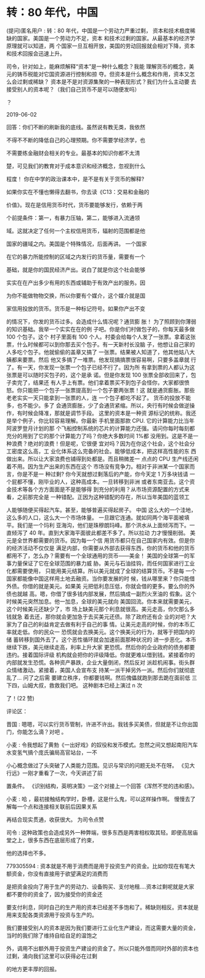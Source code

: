 # 转：80 年代，中国

(提问)匿名用户 : 转：80 年代，中国是一个劳动力严重过剩， 资本和技术极度稀缺的国家。美国是一个劳动力不足，资本 和技术过剩的国家。从最基本的经济学原理就可以知道，两 个国家一旦互相开放，美国的劳动回报就会相对下降，资本 和技术回报会迅速上升。

司令，针对如上，能麻烦解释“资本”是一种什么概念？我能 理解货币的概念，美元的铸币税能对它国资源进行控制和掠 夺。但资本是什么概念和作用，资本又怎么会过剩或稀缺？ 资本是不是对资源集聚的一种表现形式？我们为什么主动要 去接受别人的资本呢？（我们自己货币不是可以随便发吗）

？

2019-06-02

回答：你们不断的刷新我的底线。虽然说有教无类，我依然

不得不不断的降低自己的心理预期。你不需要学经济学，也

不需要练金融财会相关的专业。最基本的知识你都不太清

楚，可见我们的教育对于成本意识和经济概念，忽视到什么

程度！ 你在中学的政治课本中，是不是有关于货币的解释?

如果你实在不懂也懒得去翻书，你去读《C13：交易和金融的

价值》。现在是信用货币时代，货币要能够发行，依赖于两

个前提条件：第一，有暴力压轴，第二，能够进入流通领

域。这就决定了任何一个主权信用货币，辐射的范围都是他

国家的疆域之内。美国是个特殊情况，后面再讲。 一个国家

在它的暴力所能控制的区域之内发行的货币量，需要有一个

基础，就是你的国民经济产出。说白了就是你这个社会能够

实实在在产出多少有用的东西或辅助于有效产出的服务。因

为你不能做物物交换，所以你要有个媒介，这个媒介就是国

家信用投放的货币。货币是一种标记符号。如果你产出不变

的情况下，你发的货币过多。会造成什么情况呢？通货膨 胀！ 为了照顾到你薄弱的知识基础。我举一个实实在在的例 子吧。你是你们村做包子的，你每天最多做 100 个包子。这个 村子里面有 100 个人。村委会给每个人发了一张票。拿着这张 票，什么时候都可以到你那去买个包子。有一天新村长没脑 子，他想让自己家的人多吃个包子。他就偷偷的盖章又搞了 一张票。结果被人知道了，他其他姑八大姨都来要票。然后 他又多搞了一堆票。他发现搞搞票很容易啊，只要多盖章就 行了。有一天，你发现一张票一个包子已经不行了。因为所 有拿到票的人都认为这张票是可以随时买包子的，这个是承 诺。但是你发现 100 张票全部收回来了，包子卖完了，结果还 有人手上有票。他们拿着票买不到包子会怪你，大家都很愤 怒。你只能把一个包子一张票提高到一个包子要两张票！这 就是通货膨胀。那些老老实实一天只能拿到一张票的人，连 一个包子都吃不起了。 货币的投放不能多，也不能少。多了 会通货膨胀，少了会通货紧缩。所以，央行有时候会做逆操 作，有时候会降准，那就是调节手段。 这里的资本是一种资 源标记的统称。我还是举个例子，你比较容易理解。你最新 手机里面那款 CPU. 它的计算能力比当年阿波罗登月计划的那 个飞船控制系统的芯片的计算能力还强。请问你每时每刻都 充分的用到了它的那个计算能力了吗？你绝大多数时间 1%都 没用到。这是不是一种浪费？绝对的浪费！但是呢，它很便 宜对吗？因为在你这个社会，这个社会分工密度这么高，工 业化体系这么完备的社会。能够低成本，把这样高性能的东 西做出来。所以让大家浪费也铺得到处都是。而且稍微差一 点点的 CPU 生产线还闲着不用。因为生产出来的东西在这个 市场没有竞争力。相对于非洲某一个国家而言，你是不是一 种过剩? 你今天就想过剩落后的产能，你今天定 1 万多块钱请 一个屁都不懂，刚毕业的人，这种高成本。一旦转移到非洲 或者东南亚去。这个资金技术等各个方方面面是不是能够得 到充分的利用？从市场资源配置的方式来看，之前那完全是 一种错配。正因为这种错配的存在，所以当年美国的蓝领工

人能够随便买得起汽车。甚至，能够普遍买得起房子。 中国 这么大的一个洼地，这么多的人口，这么大一个市场体量。 一旦跟它连通。就如同两个海平面被填平。我们是一个玛利 亚海沟，他们是珠穆朗玛峰。那个洪水从上面倾泻而下。一 直倾泻了 40 年。直到大家海平面彼此都差不多了。所以拉动 力才慢慢削弱。 美元是全世界都需要的货币。因为每一个信 用货币都只在自己国家内有效。但是你的经济活动不仅仅是 满足内部，你需要从外部去获得东西，你的货币和他的货币 都用不了，怎么办？需要有一个全球通用的货币——美金！ 美国的全球第一的军事力量保证了它在全球范围的暴力威 胁。美元与石油挂钩，而任何国家进行工业化都需要使用， 只能用美元结算。所以美元就成了全球的结算货币。不是每 一个国家都能像中国这样用土地去融资。当你要发展的时 候，钱从哪里来？你只能借外债。你借的就是美元。如果美 元把低利息压低，你就会借的更多。要么你的外债也就越 高。嗯，你借了很多钱内部发展，然后搞成一副烈火烹油的 假象。这个时候美元突然加息。他一加息，全球的美元就向 美国回流。你本来就需要美元，这个时候美元还缺少了，市 场上缺美元那个利息就很高。美元走高，你欠那么多钱就急 着去还，那你就会更加急于去买美元还债。除了政府还有企 业的对吧？大家为了自己的利益肯定去做有利于自己的事 情。让美元走高的时候，你的本币汇率就走低。你的民众一 恐慌就会去换美元。这个换美元的行为，就等于把国内的储 蓄转移到国外去了。这个恶性循环就会加速前面那种状况的 进一步恶化。本币继续下跌，美元继续走高，利率上升大家 更恐慌。然后你的企业政府的债务都要违约。接着国际评级 机构就会把你的评级降低。你就更难以借到钱。紧接着你的 内部就发生恐慌。各种资产暴跌，企业大量倒闭，然后反对 派趁机闹事。街头群众情绪激动。紧接着，美国人会宣布支 持某一派干掉另外一派。然后你们就彻底乱了... 问了之后需 要建立秩序，你都要钱啊。然后傀儡就跑到那去跪在面前低 三下四，山姆大叔，救救我们吧。 这种剧本已经上演过 n 次

了！(22 赞)

评论区：

晋国 : 嗯嗯，可以实行货币管制，许进不许出。我钱多买美债，但就是不让你出国门，你能怎么滴？对吧 。

小麦 : 令我想起了黄勃《一出好戏》的奴役和发币模式。忽然之间又想起南阳汽车水变氢气搞个庞氏骗局高官站台，一不

小心概念做过了头突破了人类能力范围。见识与常识的问题无处不在呀。 《见大行远》一刚才重看了一次，今天讲述了前

置条件。 《识别结构，英明决策》一这个对接上一个回答《浑然不觉的违和感》。

小麦 : 哈 ，最初接触结构学时，卧槽，这是什么鬼，可以这样操作啊。 慢慢去了解每一个点和连接相关联前后因果关系

再结合现实贯通，收获很大。 为司令点赞

司令 : 这种政策也会造成另外一种弊端，很多东西是两害相权取其轻。即便高居庙堂之上，很多东西在底层形成了约束，

他的选择也不多。

779305594 : 资本就是不用于消费而是用于投资生产的资金。比如你现在有笔大额资金，你没有直接用于欲望满足的消费而

是把资金投向了用于生产的劳动力、设备购买、支付地租....资本过剩呢就是大家都不要你的资金了，因为接受你的资金还

要支付利息，同时自己的生产用的资本已经差不多饱和了。稀缺则相反。资本就是用来支配各类资源用于投资与生产的。

我们要接受别人的资本是因为我们要进行工业化生产建设，而这需要大量的资金，当时的我们除了维持自给自足的温饱之

外，调用不出额外用于投资生产建设的资金了。所以只能外借而同时外部的资本也过剩，涌向我们这里可以获得必在过剩

的地方更丰厚的回报。